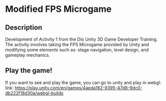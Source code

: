 # Modified FPS Microgame

## Description
 Development of Activity 1 from the Dio Unity 3D Game Developer Training. The activity involves taking the FPS Microgame provided by Unity and modifying some elements such as: stage navigation, level design, and gameplay mechanics.

## Play the game!
If you want to see and play the game, you can go to unity and play in webgl:
link: https://play.unity.com/en/games/4aeda182-9395-47d8-9dc0-db222f18d30a/webgl-builds
